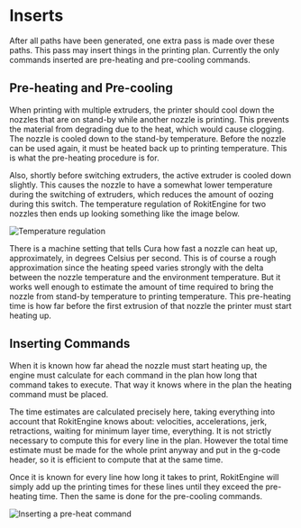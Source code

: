Inserts
====
After all paths have been generated, one extra pass is made over these paths. This pass may insert things in the printing plan. Currently the only commands inserted are pre-heating and pre-cooling commands.

Pre-heating and Pre-cooling
----
When printing with multiple extruders, the printer should cool down the nozzles that are on stand-by while another nozzle is printing. This prevents the material from degrading due to the heat, which would cause clogging. The nozzle is cooled down to the stand-by temperature. Before the nozzle can be used again, it must be heated back up to printing temperature. This is what the pre-heating procedure is for.

Also, shortly before switching extruders, the active extruder is cooled down slightly. This causes the nozzle to have a somewhat lower temperature during the switching of extruders, which reduces the amount of oozing during this switch. The temperature regulation of RokitEngine for two nozzles then ends up looking something like the image below.

![Temperature regulation](assets/temperature_regulation.svg)

There is a machine setting that tells Cura how fast a nozzle can heat up, approximately, in degrees Celsius per second. This is of course a rough approximation since the heating speed varies strongly with the delta between the nozzle temperature and the environment temperature. But it works well enough to estimate the amount of time required to bring the nozzle from stand-by temperature to printing temperature. This pre-heating time is how far before the first extrusion of that nozzle the printer must start heating up.

Inserting Commands
----
When it is known how far ahead the nozzle must start heating up, the engine must calculate for each command in the plan how long that command takes to execute. That way it knows where in the plan the heating command must be placed.

The time estimates are calculated precisely here, taking everything into account that RokitEngine knows about: velocities, accelerations, jerk, retractions, waiting for minimum layer time, everything. It is not strictly necessary to compute this for every line in the plan. However the total time estimate must be made for the whole print anyway and put in the g-code header, so it is efficient to compute that at the same time.

Once it is known for every line how long it takes to print, RokitEngine will simply add up the printing times for these lines until they exceed the pre-heating time. Then the same is done for the pre-cooling commands.

![Inserting a pre-heat command](assets/preheat_insert.svg)
